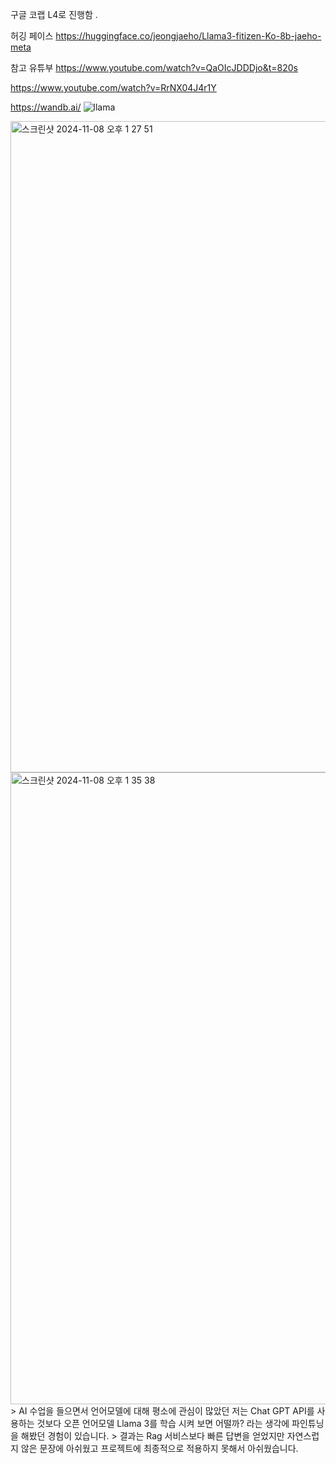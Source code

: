 구글 코랩 L4로 진행함 .


허깅 페이스 
https://huggingface.co/jeongjaeho/Llama3-fitizen-Ko-8b-jaeho-meta

참고 유튜부
https://www.youtube.com/watch?v=QaOIcJDDDjo&t=820s

https://www.youtube.com/watch?v=RrNX04J4r1Y

https://wandb.ai/
![llama](https://github.com/user-attachments/assets/66636080-7403-4dcf-b765-dc77c323ca8e)

<img width="1042" alt="스크린샷 2024-11-08 오후 1 27 51" src="https://github.com/user-attachments/assets/1a721339-1078-4719-887e-2044f4e005f0">
<img width="1011" alt="스크린샷 2024-11-08 오후 1 35 38" src="https://github.com/user-attachments/assets/1b2064dd-5516-4221-b7bc-78587075d2bd">
> AI 수업을 들으면서 언어모델에 대해 평소에 관심이 많았던 저는  Chat  GPT API를 사용하는 것보다 오픈 언어모델 Llama 3를 학습 시켜 보면 어떨까? 라는 생각에  파인튜닝을 해봤던 경험이 있습니다. 
> 결과는 Rag 서비스보다 빠른 답변을 얻었지만  자연스럽지 않은 문장에 아쉬웠고 프로젝트에 최종적으로 적용하지 못해서 아쉬웠습니다.
